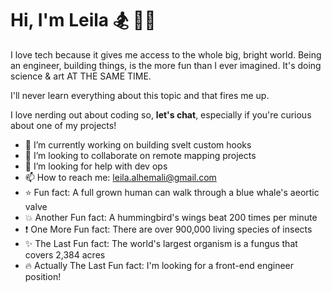 <h1>  Hi, I'm Leila 🏂 🏊‍♀️  </h1>


I love tech because it gives me access to the whole big, bright world. Being an engineer, building things, is the more fun than I ever imagined. It's doing science & art AT THE SAME TIME.

I'll never learn everything about this topic and that fires me up.

I love nerding out about coding so, <b>let's chat</b>, especially if you're curious about one of my projects!

- 🔭 I’m currently working on building svelt custom hooks
- 👯 I’m looking to collaborate on remote mapping projects
- 🤔 I’m looking for help with dev ops
- 📫 How to reach me: leila.alhemali@gmail.com
- :star: Fun fact: A full grown human can walk through a blue whale's aeortic valve
- :boom: Another Fun fact: A hummingbird's wings beat 200 times per minute
- :exclamation: One More Fun fact: There are over 900,000 living species of insects
- :sparkles: The Last Fun fact: The world's largest organism is a fungus that covers 2,384 acres
- :fire: Actually The Last Fun fact: I'm looking for a front-end engineer position!

